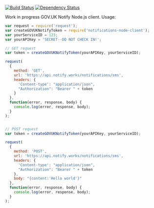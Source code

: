 [![Build Status](https://travis-ci.org/alphagov/notifications-node-client.svg)](https://travis-ci.org/alphagov/notifications-node-client)
[![Dependency Status](https://david-dm.org/alphagov/notifications-node-client.svg)](https://david-dm.org/alphagov/notifications-node-client)

Work in progress GOV.UK Notify Node.js client. Usage:

```javascript
var request = require('request');
var createGOVUKNotifyToken = require('notifications-node-client');
var yourServiceID = 123;
var yourAPIKey = 'SECRET--DO NOT CHECK IN!';

// GET request
var token = createGOVUKNotifyToken(yourAPIKey, yourServiceID);

request(
  {
    method: 'GET',
    url: 'https://api.notify.works/notifications/sms',
    headers: {
      'Content-type': "application/json",
      "Authorization": "Bearer " + token
    }
  },
  function(error, response, body) {
    console.log(error, response, body);
  }
);


// POST request
var token = createGOVUKNotifyToken(yourAPIKey, yourServiceID);

request(
  {
    method: 'POST',
    url: 'https://api.notify.works/notifications/sms',
    headers: {
      'Content-type': "application/json",
      "Authorization": "Bearer " + token
    },
    body: "{content:'Hello world'}"
  },
  function(error, response, body) {
    console.log(error, response, body);
  }
);

```

